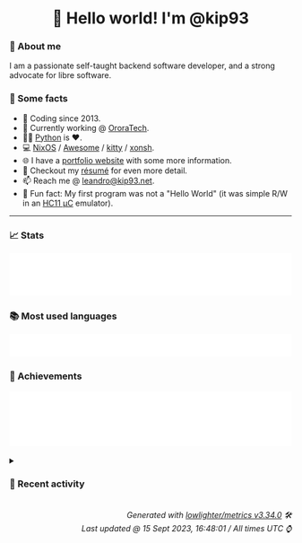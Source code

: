 <!-- README template, populated using this action:
     https://github.com/kip93/kip93/blob/main/.github/workflows/readme.yml. -->

<h1 align="center">👋 Hello world! I'm @kip93</h1> <!-- LOGIN => username -->

### 👤 About me

I am a passionate self-taught backend software developer, and a strong advocate for libre software.


### 💬 Some facts

* 📅 Coding since 2013.
* 💼 Currently working @ [OroraTech](https://ororatech.com/).
* 👨‍💻 [Python](https://github.com/search?q=user%3Akip93&l=python) is ❤️. <!-- LOGIN => username -->
* 💻 [NixOS](https://github.com/NixOS/) /
     [Awesome](https://github.com/awesomeWM/) /
     [kitty](https://github.com/kovidgoyal/kitty/) /
     [xonsh](https://github.com/xonsh/).
* 🌐 I have a [portfolio website](https://kip93.net/) with some more information.
* 📝 Checkout my [résumé](https://kip93.net/resume/) for even more detail.
* 📫 Reach me @ [leandro@kip93.net](mailto:leandro@kip93.net).
* 🎲 Fun fact: My first program was not a "Hello World" (it was simple R/W in an [HC11 µC](https://en.wikipedia.org/wiki/68HC11) emulator).


-----------------------------------------------------------------------------------------------------------------------


### 📈 Stats

![](./stats.svg)


### 📚 Most used languages <!-- by percentage, in decreasing order -->

![](./languages.svg)


### 🏅 Achievements

![](./achievements.svg)


<details> <!-- Last activity -->
<!-- Almost verbatim copy of https://github.com/lowlighter/metrics/blob/latest/source/templates/markdown/partials/activity.ejs, but restructured to be foldable. -->
<summary><h3>📰 Recent activity</h3></summary>

* ➡️ Pushed 27 commits in [kip93/nixplusplus](https://github.com/kip93/nixplusplus) on branch `main`
  * [#1b9bfc7](https://github.com/kip93/nixplusplus/commit/1b9bfc7) More user defaults
  * [#d49dc37](https://github.com/kip93/nixplusplus/commit/d49dc37) Don&#39;t get stuck on kernel panic
  * [#b4371a8](https://github.com/kip93/nixplusplus/commit/b4371a8) Set default bootloader as systemd
  * [#9e0d978](https://github.com/kip93/nixplusplus/commit/9e0d978) Fix config cross compilation&#39;s system args
  * [#0d939f6](https://github.com/kip93/nixplusplus/commit/0d939f6) Add special arg for nix++ flake
  * [#b0de37a](https://github.com/kip93/nixplusplus/commit/b0de37a) Improve memory defaults
  * [#38e0634](https://github.com/kip93/nixplusplus/commit/38e0634) Add cross compiled config boilerplate
  * [#d437d06](https://github.com/kip93/nixplusplus/commit/d437d06) Add expression for single config
It&#39;s a common enough use case after all
  * [#329b79a](https://github.com/kip93/nixplusplus/commit/329b79a) Fix config expression
  * [#fe58e71](https://github.com/kip93/nixplusplus/commit/fe58e71) Add comment
  * [#87c33f5](https://github.com/kip93/nixplusplus/commit/87c33f5) Use home-manager by default
  * [#923a095](https://github.com/kip93/nixplusplus/commit/923a095) Improve nixos toplevel name
  * [#5322639](https://github.com/kip93/nixplusplus/commit/5322639) Use newer version of nix
  * [#8175202](https://github.com/kip93/nixplusplus/commit/8175202) Fix registry
  * [#001b415](https://github.com/kip93/nixplusplus/commit/001b415) Fix typo on module packages expression
  * [#67adf1b](https://github.com/kip93/nixplusplus/commit/67adf1b) Remove module docs
Turns out, simple md files are not enough
  * [#498d506](https://github.com/kip93/nixplusplus/commit/498d506) Add categorized supported systems
  * [#f256735](https://github.com/kip93/nixplusplus/commit/f256735) Fix minor typo
  * [#55adaa5](https://github.com/kip93/nixplusplus/commit/55adaa5) Fix format
  * [#6288947](https://github.com/kip93/nixplusplus/commit/6288947) Update inputs
  * *On 15 Sept 2023, 14:55:51*
* ➡️ Pushed 2 commits in [nixcon/NixConContent](https://github.com/nixcon/NixConContent) on branch `main`
  * [#55ae102](https://github.com/nixcon/NixConContent/commit/55ae102) Merge pull request #18 from twitchy0/main

slides + code link for &#34;Single Website Firefox VMs&#34;
  * [#17d3239](https://github.com/nixcon/NixConContent/commit/17d3239) slides + code link for &#34;Single Website Firefox VMs&#34;
  * *On 14 Sept 2023, 12:25:01*
* 🔃 Merged [#18 slides + code link for &#34;Single Website Firefox VMs&#34;](https://github.com/nixcon/NixConContent/pull/18) in [nixcon/NixConContent](https://github.com/nixcon/NixConContent)
                * 2 files changed `++2 --0`
  * *On 14 Sept 2023, 12:25:01*
* ➡️ Pushed 1 commit in [kip93/kip93](https://github.com/kip93/kip93) on branch `main`
  * [#f3ffcf9](https://github.com/kip93/kip93/commit/f3ffcf9) Reformat again, hopefully really really fixing #1
  * *On 13 Sept 2023, 15:43:38*
</details>


<h6 align="right"><em>
    Generated with <a href="https://github.com/lowlighter/metrics/tree/latest/">lowlighter/metrics v3.34.0</a> 🛠️<br> <!-- VERSION => MAJOR.minor.patch -->
    Last updated @ 15 Sept 2023, 16:48:01 / All times UTC ⌚ <!-- meta.generated => DD/MM/YYYY, hh:mm -->
</em></h6>
